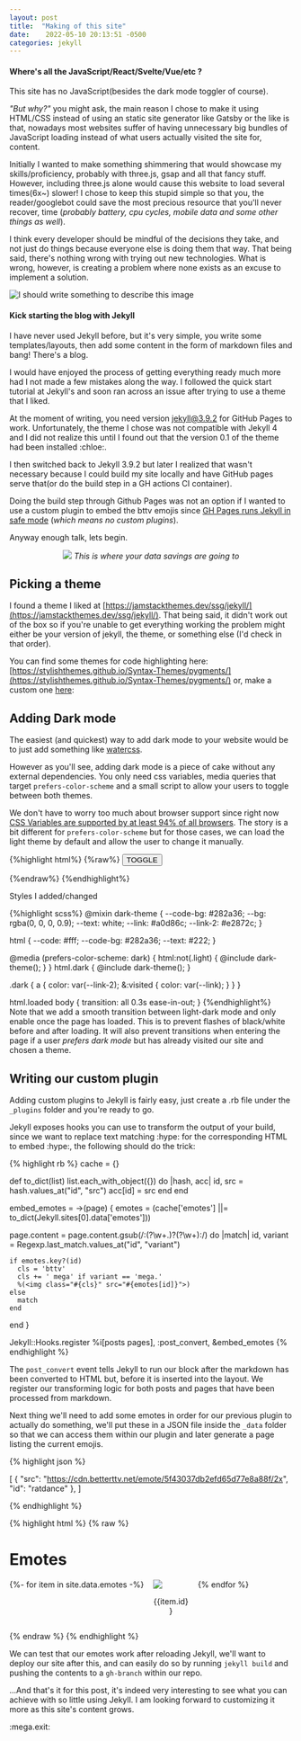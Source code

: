 ```yaml
---
layout: post
title:  "Making of this site"
date:    2022-05-10 20:13:51 -0500
categories: jekyll 
---
```


#### Where's all the JavaScript/React/Svelte/Vue/etc ?

This site has no JavaScript(besides the dark mode toggler of course).

_"But why?"_ you might ask, the main reason I chose to make it using HTML/CSS instead of using an static site generator like Gatsby or the like is that, nowadays most websites suffer of having unnecessary big bundles of JavaScript loading instead of what users actually visited the site for, content. 

Initially I wanted to make something shimmering that would showcase my skills/proficiency, probably with three.js, gsap and all that fancy stuff. However, including three.js alone would cause this website to load several times(6x~) slower! I chose to keep this stupid simple so that you, the reader/googlebot could save the most precious resource that you'll never recover, time (_probably battery, cpu cycles, mobile data and some other things as well_).

I think every developer should be mindful of the decisions they take, and not just do things because everyone else is doing them that way. That being said, there's nothing wrong with trying out new technologies. What is wrong, however, is creating a problem where none exists as an excuse to implement a solution.

![I should write something to describe this image](/assets/memes/programmer_move.jpg)


#### Kick starting the blog with Jekyll

I have never used Jekyll before, but it's very simple, you write some templates/layouts, then add some content in the form of markdown files and bang! There's a blog.

I would have enjoyed the process of getting everything ready much more had I not made a few mistakes along the way. I followed the quick start tutorial at Jekyll's and soon ran across an issue after trying to use a theme that I liked. 

At the moment of writing, you need version [jekyll@3.9.2](https://pages.github.com/versions/) for GitHub Pages to work. Unfortunately, the theme I chose was not compatible with Jekyll 4 and I did not realize this until I found out that the version 0.1 of the theme had been installed :chloe:. 

I then switched back to Jekyll 3.9.2 but later I realized that wasn't necessary because I could build my site locally and have GitHub pages serve that(or do the build step in a GH actions CI container).

Doing the build step through Github Pages was not an option if I wanted to use a custom plugin to embed the bttv emojis since [GH Pages runs Jekyll in safe mode](https://github.com/jekyll/jekyll/blob/v3.9.2/docs/_docs/plugins.md) (_which means no custom plugins_).

Anyway enough talk, lets begin.

<div style="text-align: center">

<img src="/assets/img/elizabethdevtools.jpg">
<em>This is where your data savings are going to</em>
</div>

## Picking a theme

I found a theme I liked at [https://jamstackthemes.dev/ssg/jekyll/](https://jamstackthemes.dev/ssg/jekyll/). That being said, it didn't work out of the box so if you're unable to get everything working the problem might either be your version of jekyll, the theme, or something else (I'd check in that order).

You can find some themes for code highlighting here:
[https://stylishthemes.github.io/Syntax-Themes/pygments/](https://stylishthemes.github.io/Syntax-Themes/pygments/) 
or, make a custom one [here](https://jwarby.github.io/jekyll-pygments-themes/builder.html):

## Adding Dark mode
The easiest (and quickest) way to add dark mode to your website would be to just add something like [watercss](https://watercss.netlify.app/).

However as you'll see, adding dark mode is a piece of cake without any external dependencies. You only need css variables, media queries that target `prefers-color-scheme` and a small script to allow your users to toggle between both themes.

We don't have to worry too much about browser support since right now [CSS Variables are supported by at least 94% of all browsers](https://caniuse.com/css-variables). The story is a bit different for `prefers-color-scheme` but for those cases, we can load the light theme by default and allow the user to change it manually.

{%highlight html%}
{%raw%}
<button id="toggler" type="button">TOGGLE</button>
<script>
  const themes = { dark: "🌙", light: "☀" };
  
  const defaultTheme = (() => {
    const saved = localStorage.getItem("theme");
    return saved || (window.matchMedia('(prefers-color-scheme: dark)').matches ? 'dark' : 'light');
  })();

  let currentTheme = defaultTheme;
  toggler.textContent = themes[currentTheme];

  const root = document.querySelector('html');
  root.classList.toggle(currentTheme);

  toggler.onclick = () => {
    const next = currentTheme == "light" ? 'dark' : 'light';
    root.classList.toggle(currentTheme);
    root.classList.toggle(next);

    currentTheme = next;
    toggler.textContent = themes[currentTheme];
    try { localStorage.setItem("theme",currentTheme) } 
    catch (err) {/* noop */}
  }
  window.onload = () => {root.classList.toggle("loaded")}
</script>
{%endraw%}
{%endhighlight%}

Styles I added/changed

{%highlight scss%}
@mixin dark-theme {
  --code-bg: #282a36;
  --bg: rgba(0, 0, 0, 0.9);
  --text: white;
  --link: #a0d86c;
  --link-2: #e2872c;
}

html {
  --code: #fff;
  --code-bg: #282a36;
  --text: #222;
}

@media (prefers-color-scheme: dark) {
  html:not(.light) {
    @include dark-theme();
  }
}
html.dark {
  @include dark-theme();
}

.dark {
  a {
    color: var(--link-2);
    &:visited {
      color: var(--link);
    }
  }
}

html.loaded body {
  transition: all 0.3s ease-in-out;
}
{%endhighlight%}
<br>
Note that we add a smooth transition between light-dark mode and only enable once the page has loaded. This is to prevent flashes of black/white before and after loading. It will also prevent transitions when entering the page  if a user _prefers dark mode_ but has already visited our site and chosen a theme.
## Writing our custom plugin
Adding custom plugins to Jekyll is fairly easy, just create a .rb file under the `_plugins` folder and you're ready to go.

Jekyll exposes hooks you can use to transform the output of your build, since we want to replace text matching :<span>hype</span>: for the corresponding HTML to embed :hype:, the following should do the trick:


{% highlight rb %}
cache = {}

def to_dict(list)
  list.each_with_object({}) do |hash, acc|
    id, src = hash.values_at("id", "src")
    acc[id] = src
  end
end

embed_emotes = ->(page) {
  emotes = (cache['emotes'] ||= to_dict(Jekyll.sites[0].data['emotes']))

  page.content = page.content.gsub(/:(?<variant>\w+\.)?(?<id>\w+):/) do |match|
    id, variant = Regexp.last_match.values_at("id", "variant")

    if emotes.key?(id)
      cls = 'bttv'
      cls += ' mega' if variant == 'mega.'
      %(<img class="#{cls}" src="#{emotes[id]}">)
    else
      match
    end
  end
}

Jekyll::Hooks.register %i[posts pages], :post_convert, &embed_emotes
{% endhighlight %}


The `post_convert` event tells Jekyll to run our block after the markdown has been converted to HTML but, before it is inserted into the layout. We register our transforming logic for both posts and pages that have been processed from markdown.

Next thing we'll need to add some emotes in order for our previous plugin to actually do something, we'll put these in a JSON file inside the `_data` folder so that we can access them within our plugin and later generate a page listing the current emojis.

{% highlight json %}

[
  {
    "src": "https://cdn.betterttv.net/emote/5f43037db2efd65d77e8a88f/2x",
    "id": "ratdance"
  },
]

{% endhighlight %}

{% highlight html %}
{% raw %}
# Emotes
<div style="display:flex; flex-wrap: wrap;">
{%- for item in site.data.emotes -%}
  <div style="width: 64px; padding: 0 1rem;">
    <img src="{{item.src}}">
    <p style="text-align: center">{{item.id}}</p>
  </div>
{% endfor %}
<div>

{% endraw %}
{% endhighlight %}

We can test that our emotes work after reloading Jekyll, we'll want to deploy our site after this, and can easily do so by running `jekyll build` and pushing the contents to a `gh-branch` within our repo. 

...And that's it for this post, it's indeed very interesting to see what you can achieve with so little using Jekyll. I am looking forward to customizing it more as this site's content grows.

:mega.exit: